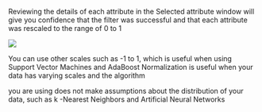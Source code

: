 Reviewing the details of each attribute in the Selected attribute window will give you
confidence that the filter was successful and that each attribute was rescaled to the range of 0
to 1

![](https://github.com/fenago/katacoda-scenarios/raw/master/machine-learning-mastery-weka/machine-learning-mastery-weka-chapter-10/steps/images/42.png)

You can use other scales such as -1 to 1, which is useful when using Support Vector Machines
and AdaBoost Normalization is useful when your data has varying scales and the algorithm

you are using does not make assumptions about the distribution of your data, such as k -Nearest
Neighbors and Artificial Neural Networks
